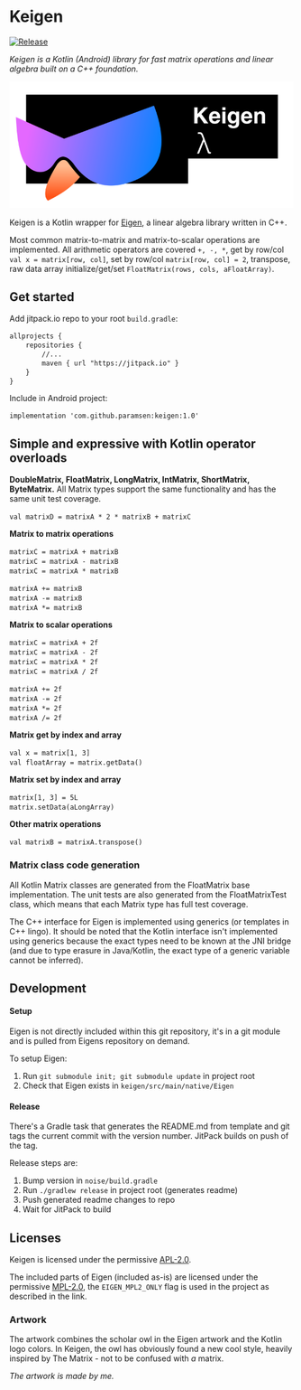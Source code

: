 # Keigen

[![Release](https://jitpack.io/v/paramsen/keigen.svg)](https://jitpack.io/#paramsen/keigen)

_Keigen is a Kotlin (Android) library for fast matrix operations and linear algebra built on a C++ foundation._  

![Keygen artwork](https://raw.githubusercontent.com/paramsen/Keigen/master/artwork.png)

Keigen is a Kotlin wrapper for [Eigen][eigen_site], a linear algebra library written in C++.  

Most common matrix-to-matrix and matrix-to-scalar operations are implemented. All arithmetic 
operators are covered `+, -, *`, get by row/col `val x = matrix[row, col]`, set by row/col 
`matrix[row, col] = 2`, transpose, raw data array initialize/get/set `FloatMatrix(rows, cols, aFloatArray)`.

## Get started

Add jitpack.io repo to your root `build.gradle`:
    
    allprojects {
        repositories {
            //...
            maven { url "https://jitpack.io" }
        }
    }

Include in Android project:

    implementation 'com.github.paramsen:keigen:1.0'

## Simple and expressive with Kotlin operator overloads

**DoubleMatrix, FloatMatrix, LongMatrix, IntMatrix, ShortMatrix, ByteMatrix.** All Matrix types 
support the same functionality and has the same unit test coverage.  

`val matrixD = matrixA * 2 * matrixB + matrixC`  

**Matrix to matrix operations**  

`matrixC = matrixA + matrixB`  
`matrixC = matrixA - matrixB`  
`matrixC = matrixA * matrixB`  

`matrixA += matrixB`  
`matrixA -= matrixB`  
`matrixA *= matrixB`  

**Matrix to scalar operations**  

`matrixC = matrixA + 2f`  
`matrixC = matrixA - 2f`  
`matrixC = matrixA * 2f`  
`matrixC = matrixA / 2f`  

`matrixA += 2f`  
`matrixA -= 2f`  
`matrixA *= 2f`  
`matrixA /= 2f`  

**Matrix get by index and array**  

`val x = matrix[1, 3]`  
`val floatArray = matrix.getData()`  

**Matrix set by index and array**  

`matrix[1, 3] = 5L`  
`matrix.setData(aLongArray)`  

**Other matrix operations**  

`val matrixB = matrixA.transpose()`  

### Matrix class code generation  

All Kotlin Matrix classes are generated from the FloatMatrix base implementation. The unit tests are 
also generated from the FloatMatrixTest class, which means that each Matrix type has full test coverage.  

The C++ interface for Eigen is implemented using generics (or templates in C++ lingo). It should be 
noted that the Kotlin interface isn't implemented using generics because the exact types need to be
known at the JNI bridge (and due to type erasure in Java/Kotlin, the exact type of a generic 
variable cannot be inferred).

## Development

#### Setup

Eigen is not directly included within this git repository, it's in a git module and is pulled 
from Eigens repository on demand.

To setup Eigen:

1. Run `git submodule init; git submodule update` in project root
2. Check that Eigen exists in `keigen/src/main/native/Eigen`

#### Release

There's a Gradle task that generates the README.md from template and git tags the current commit
with the version number. JitPack builds on push of the tag.

Release steps are:

1. Bump version in `noise/build.gradle`
2. Run `./gradlew release` in project root (generates readme)
3. Push generated readme changes to repo
4. Wait for JitPack to build

## Licenses

Keigen is licensed under the permissive [APL-2.0][keigen_license].  

The included parts of Eigen (included as-is) are licensed under the permissive 
[MPL-2.0][eigen_license], the `EIGEN_MPL2_ONLY` flag is used in the project as described in the link.

### Artwork

The artwork combines the scholar owl in the Eigen artwork and the Kotlin logo colors. In Keigen,
the owl has obviously found a new cool style, heavily inspired by The Matrix - not to be confused
with _a_ matrix.  

_The artwork is made by me._

[eigen_site]: http://eigen.tuxfamily.org/dox/GettingStarted.html
[eigen_license]: https://gitlab.com/libeigen/eigen/blob/master/COPYING.README
[keigen_license]: https://github.com/paramsen/Keigen/blob/master/LICENSE
